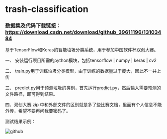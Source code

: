 # trash-classification

### 数据集及代码下载链接：https://download.csdn.net/download/github_39611196/13103484
基于TensorFlow和Keras的智能垃圾分类系统，用于参加中国软件杯双创大赛。

一、 安装运行项目所需的python模块，包括tensorflow | numpy | keras | cv2

二、 train.py用于训练垃圾分类模型，由于训练的数据量过于庞大，因此不一并上传

三、 predict.py用于预测垃圾的类别，首先运行predict.py，然后输入需要预测的文件路径，即可得到结果。

四、双创大赛.zip 中和外部文件的区别就是多了些比赛文档，里面有个人信息不能外传，希望不要再问我要密码了。

测试结果示例：

![github](https://github.com/cchangcs/trash-classification/blob/master/cardboard_test_result1.png "github")  

